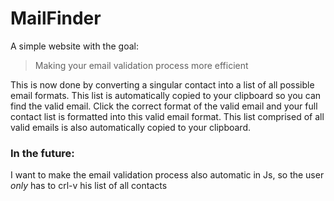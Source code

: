 # MailFinder
A simple website with the goal:
> Making your email validation process more efficient

This is now done by converting a singular contact into a list of all possible email formats.
This list is automatically copied to your clipboard so you can find the valid email.
Click the correct format of the valid email and your full contact list is formatted into this valid email format.
This list comprised of all valid emails is also automatically copied to your clipboard. 

### In the future:
I want to make the email validation process also automatic in Js, so the user *only* has to crl-v his list of all contacts